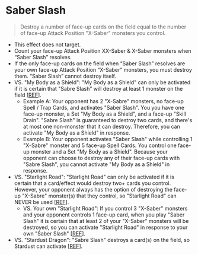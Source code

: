 # Saber Slash

> Destroy a number of face-up cards on the field equal to the number of face-up Attack Position "X-Saber" monsters you control.

*   This effect does not target.
*   Count your face-up Attack Position XX-Saber & X-Saber monsters when “Saber Slash” resolves.
*   If the only face-up cards on the field when “Saber Slash” resolves are your own face-up Attack Position “X-Saber” monsters, you must destroy them. “Saber Slash” cannot destroy itself.
*   VS. "My Body as a Shield": "My Body as a Shield" can only be activated if it is certain that "Sabre Slash" will destroy at least 1 monster on the field \[[REF](https://www.pojo.biz/board/showthread.php?t=814158)\].
    *   Example A: Your opponent has 2 "X-Sabre" monsters, no face-up Spell / Trap Cards, and activates "Saber Slash". You you have one face-up monster, a Set "My Body as a Shield", and a face-up "Skill Drain". "Sabre Slash" is guaranteed to destroy two cards, and there's at most one non-monster that it can destroy. Therefore, you can activate "My Body as a Shield" in response.
    *   Example B: Your opponent activates "Saber Slash" while controlling 1 "X-Sabre" monster and 5 face-up Spell Cards. You control one face-up monster and a Set "My Body as a Shield". Because your opponent can choose to destroy any of their face-up cards with "Sabre Slash", you cannot activate "My Body as a Shield" in response.
*   VS. "Starlight Road": "Starlight Road" can only be activated if it is certain that a card/effect would destroy two+ cards you control. However, your opponent always has the option of destroying the face-up "X-Sabre" monster(s) that they control, so "Starlight Road" can NEVER be used \[[REF](https://www.pojo.biz/board/showthread.php?t=814158)\].
    *   VS. Your own "Starlight Road": If you control 3 "X-Saber" monsters and your opponent controls 1 face-up card, when you play "Saber Slash" it is certain that at least 2 of your "X-Saber" monsters will be destroyed, so you can activate "Starlight Road" in response to your own "Saber Slash" \[[REF](https://www.pojo.biz/board/showthread.php?t=814158)\].
*   VS. "Stardust Dragon": "Sabre Slash" destroys a card(s) on the field, so Stardust can activate \[[REF](https://www.pojo.biz/board/showthread.php?t=814158)\].
